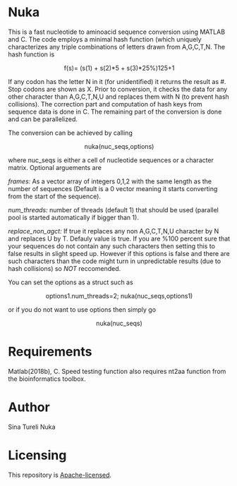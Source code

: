 # Nuka
This is a fast nucleotide to aminoacid sequence conversion using MATLAB and C.
The code employs a minimal hash function (which uniquely characterizes any triple 
combinations of letters drawn from A,G,C,T,N. The hash function is

<p align="center">
f(s)= (s(1) + s(2)*5 + s(3)*25%)125+1
</p>

If any codon has the letter N in it (for unidentified) it returns the result as #. 
Stop codons are shown as X. Prior to conversion, it checks the data for any other 
character than A,G,C,T,N,U and replaces them with N (to prevent hash collisions). The
correction part and computation of hash keys from sequence data is done in C. The
remaining part of the conversion is done and can be parallelized. 

The conversion can be achieved by calling

<p align="center">
nuka(nuc_seqs,options)
</p>

where nuc_seqs is either a cell of nucleotide sequences or a character matrix. Optional
arguements are

*frames:* As a vector array of integers 0,1,2 with the same length as the number of sequences
(Default is a 0 vector meaning it starts converting from the start of the sequence).

*num_threads:* number of threads (default 1) that should be used (parallel pool is started 
automatically if bigger than 1). 

*replace_non_agct:* If true it replaces any non A,G,C,T,N,U character by N and replaces U by T. 
Defauly value is true. If you are %100 percent sure that your sequences do not contain any such 
characters then setting this to false results in slight speed up. However if this options is false
and there are such characters than the code might turn in unpredictable results (due to hash collisions)
so *NOT* reccomended. 

You can set the options as a struct such as

<p align="center">
options1.num_threads=2;
nuka(nuc_seqs,options1)
</p>

or if you do not want to use options then simply go

<p align="center">
nuka(nuc_seqs)
<p>



# Requirements

Matlab(2018b), C. Speed testing function also requires nt2aa function from the bioinformatics toolbox. 

# Author
Sina Tureli
Nuka

# Licensing

This repository is
[Apache-licensed](https://github.com/bamos/densenet.pytorch/blob/master/LICENSE).
